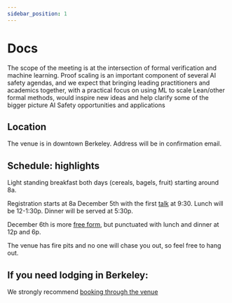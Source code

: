 ```yaml
---
sidebar_position: 1
---
```


# Docs

The scope of the meeting is at the intersection of formal verification and machine learning. Proof scaling is an important component of several AI safety agendas, and we expect that bringing leading practitioners and academics together, with a practical focus on using ML to scale Lean/other formal methods, would inspire new ideas and help clarify some of the bigger picture AI Safety opportunities and applications

## Location

The venue is in downtown Berkeley. Address will be in confirmation email.

## Schedule: highlights

Light standing breakfast both days (cereals, bagels, fruit) starting around 8a.

Registration starts at 8a December 5th with the first [talk](talks) at 9:30. Lunch will be 12-1:30p. Dinner will be served at 5:30p. 

December 6th is more [free form](hackathon), but punctuated with lunch and dinner at 12p and 6p. 

The venue has fire pits and no one will chase you out, so feel free to hang out.

## If you need lodging in Berkeley:

We strongly recommend [booking through the venue](https://www.havenbookings.space/events/eternal-september)
